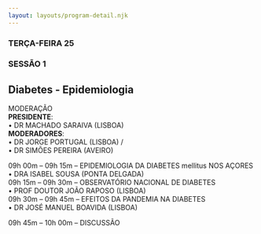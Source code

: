 ```yaml
---
layout: layouts/program-detail.njk
---
```

### TERÇA-FEIRA 25  
### SESSÃO 1   
## Diabetes - Epidemiologia  
MODERAÇÃO  
**PRESIDENTE**:   
• DR MACHADO SARAIVA (LISBOA)   
**MODERADORES**:   
• DR JORGE PORTUGAL (LISBOA) /  
• DR SIMÕES PEREIRA (AVEIRO)   

09h 00m – 09h 15m – EPIDEMIOLOGIA DA DIABETES mellitus NOS AÇORES   
• DRA ISABEL SOUSA (PONTA DELGADA)  
09h 15m – 09h 30m – OBSERVATÓRIO NACIONAL DE DIABETES   
• PROF DOUTOR JOÃO RAPOSO (LISBOA)  
09h 30m – 09h 45m – EFEITOS DA PANDEMIA NA DIABETES    
• DR JOSÉ MANUEL BOAVIDA (LISBOA)    

09h 45m – 10h 00m – DISCUSSÃO  